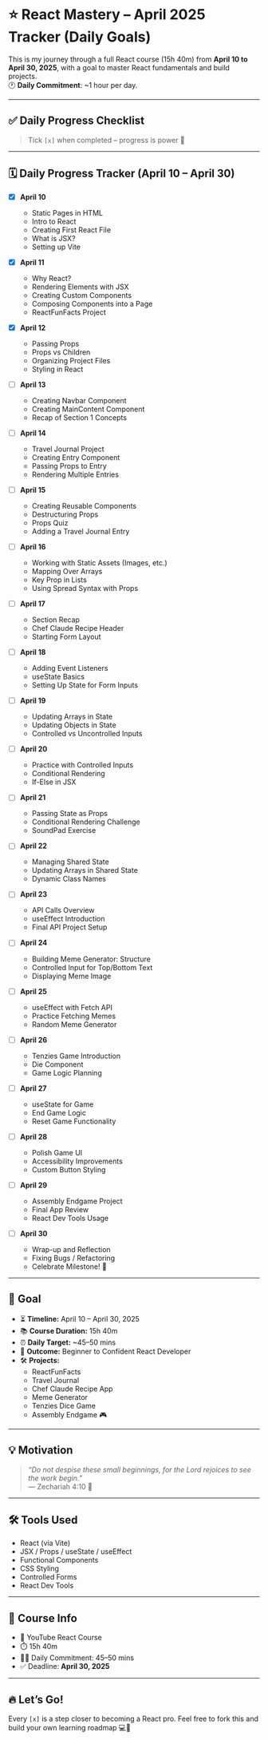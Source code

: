 # ⭐ React Mastery – April 2025 Tracker (Daily Goals)

This is my journey through a full React course (15h 40m) from **April 10 to April 30, 2025**, with a goal to master React fundamentals and build projects.  
🕐 **Daily Commitment**: ~1 hour per day.

---

## ✅ Daily Progress Checklist

> Tick `[x]` when completed – progress is power 💪

---

## 🗓️ Daily Progress Tracker (April 10 – April 30)

- [x] **April 10**
  - Static Pages in HTML
  - Intro to React
  - Creating First React File
  - What is JSX?
  - Setting up Vite
  
- [x] **April 11**
  - Why React?
  - Rendering Elements with JSX
  - Creating Custom Components
  - Composing Components into a Page
  - ReactFunFacts Project
  
- [x] **April 12**
  - Passing Props
  - Props vs Children
  - Organizing Project Files
  - Styling in React
  
- [ ] **April 13**
  - Creating Navbar Component
  - Creating MainContent Component
  - Recap of Section 1 Concepts
  
- [ ] **April 14**
  - Travel Journal Project
  - Creating Entry Component
  - Passing Props to Entry
  - Rendering Multiple Entries
  
- [ ] **April 15**
  - Creating Reusable Components
  - Destructuring Props
  - Props Quiz
  - Adding a Travel Journal Entry
  
- [ ] **April 16**
  - Working with Static Assets (Images, etc.)
  - Mapping Over Arrays
  - Key Prop in Lists
  - Using Spread Syntax with Props
  
- [ ] **April 17**
  - Section Recap
  - Chef Claude Recipe Header
  - Starting Form Layout
  
- [ ] **April 18**
  - Adding Event Listeners
  - useState Basics
  - Setting Up State for Form Inputs
  
- [ ] **April 19**
  - Updating Arrays in State
  - Updating Objects in State
  - Controlled vs Uncontrolled Inputs
  
- [ ] **April 20**
  - Practice with Controlled Inputs
  - Conditional Rendering
  - If-Else in JSX
  
- [ ] **April 21**
  - Passing State as Props
  - Conditional Rendering Challenge
  - SoundPad Exercise
  
- [ ] **April 22**
  - Managing Shared State
  - Updating Arrays in Shared State
  - Dynamic Class Names
  
- [ ] **April 23**
  - API Calls Overview
  - useEffect Introduction
  - Final API Project Setup
  
- [ ] **April 24**
  - Building Meme Generator: Structure
  - Controlled Input for Top/Bottom Text
  - Displaying Meme Image
  
- [ ] **April 25**
  - useEffect with Fetch API
  - Practice Fetching Memes
  - Random Meme Generator
  
- [ ] **April 26**
  - Tenzies Game Introduction
  - Die Component
  - Game Logic Planning
  
- [ ] **April 27**
  - useState for Game
  - End Game Logic
  - Reset Game Functionality
  
- [ ] **April 28**
  - Polish Game UI
  - Accessibility Improvements
  - Custom Button Styling
  
- [ ] **April 29**
  - Assembly Endgame Project
  - Final App Review
  - React Dev Tools Usage
  
- [ ] **April 30**
  - Wrap-up and Reflection
  - Fixing Bugs / Refactoring
  - Celebrate Milestone! 🎉

---

## 🎯 Goal

- ⏳ **Timeline:** April 10 – April 30, 2025  
- 📚 **Course Duration:** 15h 40m  
- ⏰ **Daily Target:** ~45–50 mins  
- 🧠 **Outcome:** Beginner to Confident React Developer  
- 🛠️ **Projects:**  
  - ReactFunFacts  
  - Travel Journal  
  - Chef Claude Recipe App  
  - Meme Generator  
  - Tenzies Dice Game  
  - Assembly Endgame 🎮  

---

## 💡 Motivation

> _“Do not despise these small beginnings, for the Lord rejoices to see the work begin.”_  
> — Zechariah 4:10 🙌

---

## 🛠️ Tools Used

- React (via Vite)
- JSX / Props / useState / useEffect
- Functional Components
- CSS Styling
- Controlled Forms
- React Dev Tools

---

## 🔗 Course Info

- 🎥 YouTube React Course  
- ⏱️ 15h 40m  
- 👨‍💻 Daily Commitment: 45–50 mins  
- ✅ Deadline: **April 30, 2025**

---

## 🔥 Let’s Go!

Every `[x]` is a step closer to becoming a React pro. Feel free to fork this and build your own learning roadmap 💻🚀
